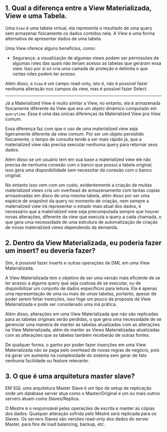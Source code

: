 ## 1. Qual a diferença entre a View Materializada, View e uma Tabela.

Uma `View` é uma tabela virtual, ela representa o resultado de uma query sem armazenar fisicamente os dados contidos nela. A View é uma forma alternativa de apresentar dados de uma tabela.

Uma View oferece alguns benefícios, como:
- Segurança: a visualização de algumas views podem ser permissões de algumas roles das quais não teriam acesso as tabelas que geraram essa view. Isso por si só cria uma camada de proteção e delimita o que certas roles podem ter acesso.

Além disso, a `View` é um campo read-only, isto é, não é possível fazer nenhuma alteração nos campos da view, mas é possível fazer Select.

---

Já a Materialized View é muito similar a View, no entanto, ela é armazenada fisicamente diferente da View que era um objeto dinâmico computado em `querytime`. Essa é uma das únicas diferenças da Materialized View pra View comum.

Essa diferença faz com que o uso de uma materialized view seja ligeiramente diferente da view comum. Por ser um objeto persistido fisicamente, o tempo de consulta tende a ser mais rápido já, que a materialized view não precisa executar nenhuma query para retornar seus dados.

Além disso se um usuário tem em sua base a materialized view ele não precisa de nenhuma conexão com o banco que possui a tabela original, isso gera uma disponibilidade sem necessitar da conexão com o banco original.

No entanto isso vem com um custo, evidentemente a criação de muitas materialized views cria um overhead de armazenamento com tantas copias armazenadas em disco de uma mesma tabela, além disso por ser uma espécie de snapshot da query no momento de criação, nem sempre a materialized view irá representar o estado mais atual dos dados, é necessário que a materialized view seja precomputada sempre que houver novas alterações, diferente da view que executa a query a cada chamada, o que gera uma necessidade de uma estrutura de automatização de criação de novas materialized views dependendo da demanda.


## 2. Dentro da View Materializada, eu poderia fazer um insert? eu deveria fazer?

Sim, é possível fazer inserts e outras operações de DML em uma View Materializada.

A View Materializada tem o objetivo de ser uma versão mais eficiente de se ter acesso a alguma query que seja custosa de se executar, ou de disponibilizar um conjunto de dados específicos para leitura. Ela é apenas uma representação de uma ou mais de umas tabelas, portanto, apesar de poder serem feitar inserções, isso foge um pouco da proposta da View Materializada e pode ser considerado
uma má prática.

Além disso, alterações em uma View Materializada que não são replicadas para as tabelas originais serão perdidas, o que gera uma necessidade de se gerenciar uma maneira de manter as tabelas atualizadas com as alterações na View Materializada, além de manter as Views Materializadas atualizadas com as alterações que as tabelas também receberão de outras fontes. 

De qualquer forma, o ganho por poder fazer inserções em uma View Materializada não se paga pelo overhead de novas regras de negócio, pois irá gerar um aumento na complexidade do sistema 
sem gerar de fato nenhuma facilidade ou feature relevante.

## 3. O que é uma arquitetura master slave?

EM SQL uma arquitetura Master Slave é um tipo de setup de replicação onde um database server atua como o Master/Original e um ou mais outros servers atuam como Slaves/Replica.

O Mestre é o responsável pelas operações de escrita e manter as cópias dos dados. Qualquer alteração sofrida pelo Mestre será replicada para os Slaves. Os servers Slaves são versões read-only dos dados do server Master, para fins de load balancing, backup, etc.

